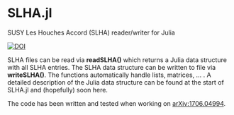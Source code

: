 # SLHA.jl
SUSY Les Houches Accord (SLHA) reader/writer for Julia

[![DOI](https://zenodo.org/badge/100952789.svg)](https://zenodo.org/badge/latestdoi/100952789)

SLHA files can be read via **readSLHA(<filename>)** which returns a Julia data structure with all SLHA entries.
The SLHA data structure can be written to file via **writeSLHA(<filename>)**. The functions automatically handle lists, matrices, ... . A detailed description of the Julia data structure can be found at the start of SLHA.jl and (hopefully) soon here.

The code has been written and tested when working on [arXiv:1706.04994](https://arxiv.org/abs/1706.04994).
